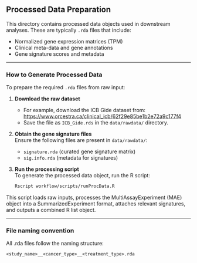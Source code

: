 ## Processed Data Preparation

This directory contains processed data objects used in downstream analyses. These are typically `.rda` files that include:

- Normalized gene expression matrices (TPM)
- Clinical meta-data and gene annotations
- Gene signature scores and metadata

---

### How to Generate Processed Data

To prepare the required `.rda` files from raw input:

1. **Download the raw dataset**  
   - For example, download the ICB Gide dataset from:  
     https://www.orcestra.ca/clinical_icb/62f29e85be1b2e72a9c177f4  
   - Save the file as `ICB_Gide.rds` in the `data/rawdata/` directory.

2. **Obtain the gene signature files**  
   Ensure the following files are present in `data/rawdata/`:  
   - `signature.rda` (curated gene signature matrix)  
   - `sig.info.rda` (metadata for signatures)

3. **Run the processing script**  
   To generate the processed data object, run the R script:
   ```bash
   Rscript workflow/scripts/runProcData.R

This script loads raw inputs, processes the MultiAssayExperiment (MAE) object into a SummarizedExperiment format, attaches relevant signatures, and outputs a combined R list object.

---

### File naming convention
All .rda files follow the naming structure:

`<study_name>__<cancer_type>__<treatment_type>.rda`
